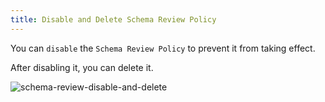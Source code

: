 ```yaml
---
title: Disable and Delete Schema Review Policy
---
```


You can `disable` the `Schema Review Policy` to prevent it from taking effect.

After disabling it, you can delete it.

![schema-review-disable-and-delete](/docs/schema-review-disable-and-delete.gif)
